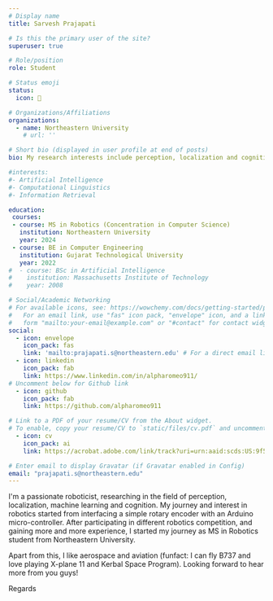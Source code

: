 ```yaml
---
# Display name
title: Sarvesh Prajapati

# Is this the primary user of the site?
superuser: true

# Role/position
role: Student

# Status emoji
status: 
  icon: 🤖

# Organizations/Affiliations
organizations:
  - name: Northeastern University
    # url: ''

# Short bio (displayed in user profile at end of posts)
bio: My research interests include perception, localization and cognition.

#interests:
#- Artificial Intelligence
#- Computational Linguistics
#- Information Retrieval

education:
 courses:
 - course: MS in Robotics (Concentration in Computer Science)
   institution: Northeastern University
   year: 2024
 - course: BE in Computer Engineering
   institution: Gujarat Technological University
   year: 2022
#  - course: BSc in Artificial Intelligence
#    institution: Massachusetts Institute of Technology
#    year: 2008

# Social/Academic Networking
# For available icons, see: https://wowchemy.com/docs/getting-started/page-builder/#icons
#   For an email link, use "fas" icon pack, "envelope" icon, and a link in the
#   form "mailto:your-email@example.com" or "#contact" for contact widget.
social:
  - icon: envelope
    icon_pack: fas
    link: 'mailto:prajapati.s@northeastern.edu' # For a direct email link, use "mailto:test@example.org".
  - icon: linkedin
    icon_pack: fab
    link: https://www.linkedin.com/in/alpharomeo911/
# Uncomment below for Github link
  - icon: github
    icon_pack: fab
    link: https://github.com/alpharomeo911

# Link to a PDF of your resume/CV from the About widget.
# To enable, copy your resume/CV to `static/files/cv.pdf` and uncomment the lines below.
  - icon: cv
    icon_pack: ai
    link: https://acrobat.adobe.com/link/track?uri=urn:aaid:scds:US:9f54a799-8694-4bea-a995-1a1bd2238ffb

# Enter email to display Gravatar (if Gravatar enabled in Config)
email: "prajapati.s@northeastern.edu"
---
```

I'm a passionate roboticist, researching in the field of perception, localization, machine learning and cognition. My journey and interest in robotics started from interfacing a simple rotary encoder with an Arduino micro-controller. After participating in different robotics competition, and gaining more and more experience, I started my journey as MS in Robotics student from Northeastern University. 

Apart from this, I like aerospace and aviation (funfact: I can fly B737 and love playing X-plane 11 and Kerbal Space Program). Looking forward to hear more from you guys!

Regards